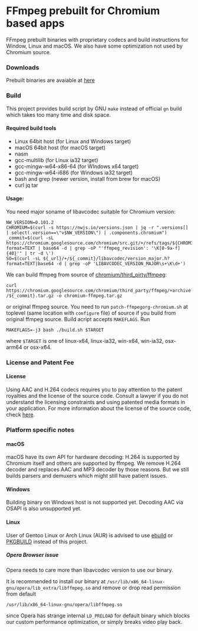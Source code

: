 
# FFmpeg prebuilt for Chromium based apps

FFmpeg prebuilt binaries with proprietary codecs and build instructions for Window, Linux and macOS.
We also have some optimization not used by Chromium source.

### Downloads
Prebuilt binaries are avaiable at [here](https://github.com/nwjs-ffmpeg-prebuilt/nwjs-ffmpeg-prebuilt/releases)

### Build

This project provides build script by GNU `make` instead of official `gn` build which takes too many time and disk space.

#### Required build tools

- Linux 64bit host (for Linux and Windows target)
- macOS 64bit host (for macOS target)
- nasm
- gcc-multilib (for Linux ia32 target)
- gcc-mingw-w64-x86-64 (for WIndows x64 target)
- gcc-mingw-w64-i686 (for Windows ia32 target)
- bash and grep (newer version, install from brew for macOS)
- curl jq tar

#### Usage:

You need major soname of libavcodec suitable for Chromium version:

```
NW_VERSION=0.101.2
CHROMIUM=$(curl -s https://nwjs.io/versions.json | jq -r ".versions[] | select(.version==\"v$NW_VERSION\") | .components.chromium")
_commit=$(curl -sL https://chromium.googlesource.com/chromium/src.git/+/refs/tags/${CHROMIUM}/DEPS?format=TEXT | base64 -d | grep -oP "'ffmpeg_revision': '\K[0-9a-f]{40}'" | tr -d \')
SO=$(curl -sL ${_url}/+/${_commit}/libavcodec/version_major.h?format=TEXT|base64 -d | grep -oP 'LIBAVCODEC_VERSION_MAJOR\s+\K\d+')
```

We can build ffmpeg from source of [chromium/third_pirty/ffmpeg](https://chromium.googlesource.com/chromium/third_party/ffmpeg/):

`curl https://chromium.googlesource.com/chromium/third_party/ffmpeg/+archive/${_commit}.tar.gz -o chromium-ffmpeg.tar.gz`

or original ffmpeg source. You need to run `patch-ffmpegorg-chromium.sh` at toplevel (same location with `configure` file) of source if you build from original ffmpeg source.
Build acript accepts `MAKEFLAGS`. Run

`MAKEFLAGS=-j3 bash ./build.sh $TARGET`

where `$TARGET` is one of linux-x64, linux-ia32, win-x64, win-ia32, osx-arm64 or osx-x64.

### License and Patent Fee

#### License
Using AAC and H.264 codecs requires you to pay attention to the patent royalties and the license of the source code.
Consult a lawyer if you do not understand the licensing constraints and using patented media formats in your application.
For more information about the license of the source code, check [here](https://chromium.googlesource.com/chromium/third_party/ffmpeg.git/+/master/CREDITS.chromium).

### Platform specific notes

#### macOS

macOS have its own API for hardware decoding: H.264 is supported by Chromium itself and others are supported by ffmpeg.
We remove H.264 decoder and replaces AAC and MP3 decoder by those reasons. But we still builds parsers and demuxers which might still have patient issues.

#### Windows

Building binary on Windows host is not supported yet. Decoding AAC via OSAPI is also unsupported yet.

#### Linux

User of Gentoo Linux or Arch Linux (AUR) is advised to use [ebuild](https://packages.gentoo.org/packages/media-video/ffmpeg-chromium) or [PKGBUILD](https://aur.archlinux.org/cgit/aur.git/tree/PKGBUILD?h=chromium-ffmpeg) instead of this project.

##### Opera Browser issue

Opera needs to care more than libavcodec version to use our binary.

It is recommended to install our binary at
`/usr/lib/x86_64-linux-gnu/opera/lib_extra/libffmpeg.so` and remove or drop read permission from default

``/usr/lib/x86_64-linux-gnu/opera/libffmpeg.so``

since Opera has strange internal `LD_PRELOAD` for default binary which blocks our custom performance optimization, or simply breaks video play back.
